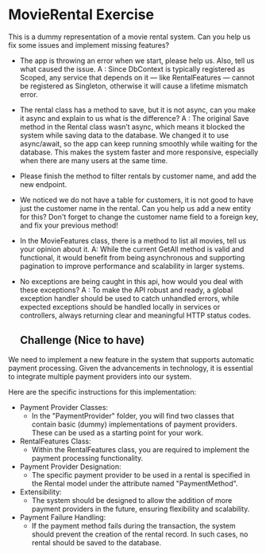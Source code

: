 # MovieRental Exercise

This is a dummy representation of a movie rental system.
Can you help us fix some issues and implement missing features?

 * The app is throwing an error when we start, please help us. Also, tell us what caused the issue. A : Since DbContext is typically registered as Scoped, any service that depends on it — like RentalFeatures — cannot be 
  registered as Singleton, otherwise it will cause a lifetime mismatch error.
 * The rental class has a method to save, but it is not async, can you make it async and explain to us what is the difference? A : The original Save method in the Rental class wasn’t async, which means it blocked the system 
   while saving data to the database. We changed it to use async/await, so the app can keep running smoothly while waiting for the database. This makes the system faster and more responsive, especially when there are many 
   users at the same time.
 * Please finish the method to filter rentals by customer name, and add the new endpoint.
 * We noticed we do not have a table for customers, it is not good to have just the customer name in the rental.
   Can you help us add a new entity for this? Don't forget to change the customer name field to a foreign key, and fix your previous method!
 * In the MovieFeatures class, there is a method to list all movies, tell us your opinion about it. A: While the current GetAll method is valid and functional, it would benefit from being asynchronous and supporting pagination to improve performance and scalability in larger systems.
 * No exceptions are being caught in this api, how would you deal with these exceptions? A : To make the API robust and ready, a global exception handler should be used to catch unhandled errors, while expected exceptions should be handled locally in services or controllers, always returning clear and meaningful HTTP status codes.


	## Challenge (Nice to have)
We need to implement a new feature in the system that supports automatic payment processing. Given the advancements in technology, it is essential to integrate multiple payment providers into our system.

Here are the specific instructions for this implementation:

* Payment Provider Classes:
    * In the "PaymentProvider" folder, you will find two classes that contain basic (dummy) implementations of payment providers. These can be used as a starting point for your work.
* RentalFeatures Class:
    * Within the RentalFeatures class, you are required to implement the payment processing functionality.
* Payment Provider Designation:
    * The specific payment provider to be used in a rental is specified in the Rental model under the attribute named "PaymentMethod".
* Extensibility:
    * The system should be designed to allow the addition of more payment providers in the future, ensuring flexibility and scalability.
* Payment Failure Handling:
    * If the payment method fails during the transaction, the system should prevent the creation of the rental record. In such cases, no rental should be saved to the database.
